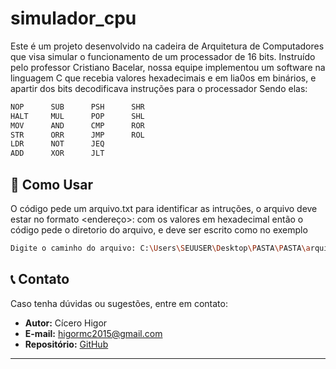 # simulador_cpu

Este é um projeto desenvolvido na cadeira de Arquitetura de Computadores que visa simular o funcionamento de um processador de 16 bits.
Instruído pelo professor Cristiano Bacelar, nossa equipe implementou um software na linguagem C que recebia valores hexadecimais e em lia0os em binários, e apartir dos bits decodificava instruções para o processador
Sendo elas:
```bash
NOP      SUB      PSH      SHR
HALT     MUL      POP      SHL
MOV      AND      CMP      ROR
STR      ORR      JMP      ROL
LDR      NOT      JEQ
ADD      XOR      JLT
```

## 🚀 Como Usar

O código pede um arquivo.txt para identificar as intruções, o arquivo deve estar no formato <endereço>:<conteudo> com os valores em hexadecimal
então o código pede o diretorio do arquivo, e deve ser escrito como no exemplo
```bash
Digite o caminho do arquivo: C:\Users\SEUUSER\Desktop\PASTA\PASTA\arquivo.txt
```

## 📞 Contato

Caso tenha dúvidas ou sugestões, entre em contato:

- **Autor:** Cícero Higor  
- **E-mail:** higormc2015@gmail.com  
- **Repositório:** [GitHub](https://github.com/higormcarnauba)

---
